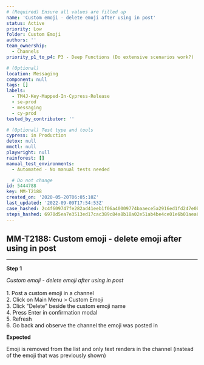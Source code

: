 ```yaml
---
# (Required) Ensure all values are filled up
name: 'Custom emoji - delete emoji after using in post'
status: Active
priority: Low
folder: Custom Emoji
authors: ''
team_ownership:
  - Channels
priority_p1_to_p4: P3 - Deep Functions (Do extensive scenarios work?)

# (Optional)
location: Messaging
component: null
tags: []
labels:
  - TM4J-Key-Mapped-In-Cypress-Release
  - se-prod
  - messaging
  - cy-prod
tested_by_contributor: ''

# (Optional) Test type and tools
cypress: in Production
detox: null
mmctl: null
playwright: null
rainforest: []
manual_test_environments:
  - Automated - No manual tests needed

  # Do not change
id: 5444788
key: MM-T2188
created_on: '2020-05-20T06:05:10Z'
last_updated: '2022-09-09T17:54:53Z'
case_hashed: 2c4f609747fe282ad41eeb1f06a40009774baaece5a2916ed1fd247e0b7333c2c030e400bbe959251f3963b462dec231
steps_hashed: 6970d5ea7e3513ed17cac389c84a8b18a02e51ab4be4ce01e6b01aea65f871076f5c6fc7898ba48a0cfaa9223ecfa000
---
```


<!-- (Auto-generated) Based on frontmatter's "key" and "name" -->

## MM-T2188: Custom emoji - delete emoji after using in post

---

**Step 1**

_Custom emoji - delete emoji after using in post_\
\
1\. Post a custom emoji in a channel\
2\. Click on Main Menu > Custom Emoji\
3\. Click "Delete" beside the custom emoji name\
4\. Press Enter in confirmation modal\
5\. Refresh\
6\. Go back and observe the channel the emoji was posted in

**Expected**

Emoji is removed from the list and only text renders in the channel (instead of the emoji that was previously shown)
